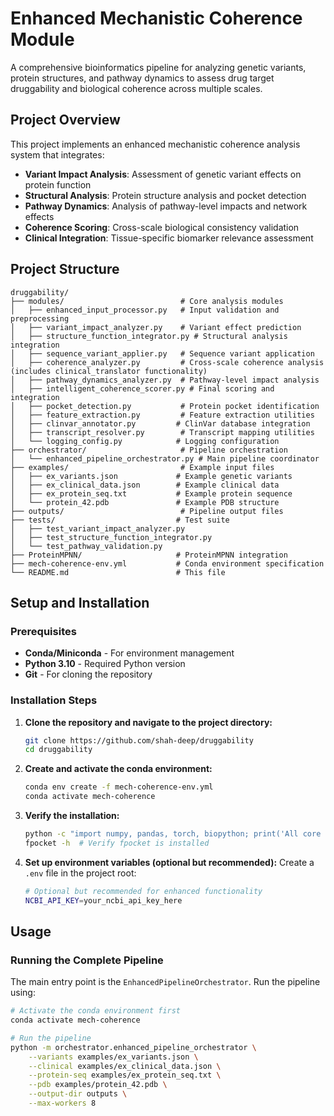 # Enhanced Mechanistic Coherence Module

A comprehensive bioinformatics pipeline for analyzing genetic variants, protein structures, and pathway dynamics to assess drug target druggability and biological coherence across multiple scales.

## Project Overview

This project implements an enhanced mechanistic coherence analysis system that integrates:
- **Variant Impact Analysis**: Assessment of genetic variant effects on protein function
- **Structural Analysis**: Protein structure analysis and pocket detection
- **Pathway Dynamics**: Analysis of pathway-level impacts and network effects
- **Coherence Scoring**: Cross-scale biological consistency validation
- **Clinical Integration**: Tissue-specific biomarker relevance assessment

## Project Structure

```
druggability/
├── modules/                          # Core analysis modules
│   ├── enhanced_input_processor.py   # Input validation and preprocessing
│   ├── variant_impact_analyzer.py    # Variant effect prediction
│   ├── structure_function_integrator.py # Structural analysis integration
│   ├── sequence_variant_applier.py   # Sequence variant application
│   ├── coherence_analyzer.py         # Cross-scale coherence analysis (includes clinical_translator functionality)
│   ├── pathway_dynamics_analyzer.py  # Pathway-level impact analysis
│   ├── intelligent_coherence_scorer.py # Final scoring and integration
│   ├── pocket_detection.py           # Protein pocket identification
│   ├── feature_extraction.py         # Feature extraction utilities
│   ├── clinvar_annotator.py         # ClinVar database integration
│   ├── transcript_resolver.py        # Transcript mapping utilities
│   └── logging_config.py            # Logging configuration
├── orchestrator/                     # Pipeline orchestration
│   └── enhanced_pipeline_orchestrator.py # Main pipeline coordinator
├── examples/                         # Example input files
│   ├── ex_variants.json             # Example genetic variants
│   ├── ex_clinical_data.json        # Example clinical data
│   ├── ex_protein_seq.txt           # Example protein sequence
│   └── protein_42.pdb               # Example PDB structure
├── outputs/                          # Pipeline output files
├── tests/                           # Test suite
│   ├── test_variant_impact_analyzer.py
│   ├── test_structure_function_integrator.py
│   └── test_pathway_validation.py
├── ProteinMPNN/                     # ProteinMPNN integration
├── mech-coherence-env.yml           # Conda environment specification
└── README.md                        # This file
```

## Setup and Installation

### Prerequisites

- **Conda/Miniconda** - For environment management
- **Python 3.10** - Required Python version
- **Git** - For cloning the repository

### Installation Steps

1. **Clone the repository and navigate to the project directory:**
   ```bash
   git clone https://github.com/shah-deep/druggability
   cd druggability
   ```

2. **Create and activate the conda environment:**
   ```bash
   conda env create -f mech-coherence-env.yml
   conda activate mech-coherence
   ```

3. **Verify the installation:**
   ```bash
   python -c "import numpy, pandas, torch, biopython; print('All core dependencies installed successfully')"
   fpocket -h  # Verify fpocket is installed
   ```

4. **Set up environment variables (optional but recommended):**
   Create a `.env` file in the project root:
   ```bash
   # Optional but recommended for enhanced functionality
   NCBI_API_KEY=your_ncbi_api_key_here
   ```

## Usage

### Running the Complete Pipeline

The main entry point is the `EnhancedPipelineOrchestrator`. Run the pipeline using:

```bash
# Activate the conda environment first
conda activate mech-coherence

# Run the pipeline
python -m orchestrator.enhanced_pipeline_orchestrator \
    --variants examples/ex_variants.json \
    --clinical examples/ex_clinical_data.json \
    --protein-seq examples/ex_protein_seq.txt \
    --pdb examples/protein_42.pdb \
    --output-dir outputs \
    --max-workers 8
```